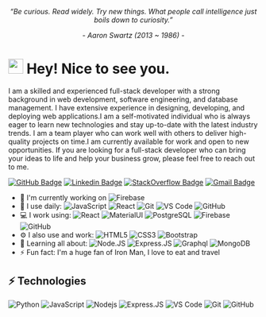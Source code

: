 <p align="center"><i>“Be curious. Read widely. Try new things. What people call intelligence just boils down to curiosity.”</i></p>
<p align="center"><i>- Aaron Swartz (2013 ~ 1986) -</i></p>

<h1><img src="https://emojis.slackmojis.com/emojis/images/1531849430/4246/blob-sunglasses.gif?1531849430" width="30"/> Hey! Nice to see you.</h1>

I am a skilled and experienced full-stack developer with a strong background in web development, software engineering, and database management. I have extensive experience in designing, developing, and deploying web applications.I am a self-motivated individual who is always eager to learn new technologies and stay up-to-date with the latest industry trends. I am a team player who can work well with others to deliver high-quality projects on time.I am currently available for work and open to new opportunities. If you are looking for a full-stack developer who can bring your ideas to life and help your business grow, please feel free to reach out to me.

[![GitHub Badge](https://img.shields.io/badge/-jaxkashif34-black?style=flat-square&logo=github&logoColor=white&link=https://github.com/jaxkashif34)](https://github.com/jaxkashif34)
[![Linkedin Badge](https://img.shields.io/badge/-jaxkashif34-blue?style=flat-square&logo=Linkedin&logoColor=white&link=https://www.linkedin.com/in/kashif-ali-ba8241196/)](https://www.linkedin.com/in/kashif-ali-ba8241196/)
[![StackOverflow Badge](https://img.shields.io/badge/-jaxkashif34-FE7A16?style=flat&-square&logo=Stack%20Overflow&logoColor=white&)](https://stackoverflow.com/users/16268028/kashif-ali)
[![Gmail Badge](https://img.shields.io/badge/-jaxkashif34@gmail.com-c14438?style=flat-square&logo=Gmail&logoColor=white&link=mailto:jaxkashif34@gmail.com)](mailto:jaxkashif34@gmail.com)

- 🏢 I'm currently working on ![Firebase](https://img.shields.io/badge/Firebase-black?style=flat-square&logo=firebase)
- 🚀 I use daily:
  ![JavaScript](https://img.shields.io/badge/-JavaScript-black?&logo=javascript)
  ![React](https://img.shields.io/badge/-React-3b2e5a?&logo=react)
  ![Git](https://img.shields.io/badge/-Git-black?&logo=git)
  ![VS Code](https://img.shields.io/badge/-VS%20Code-007ACC?&logo=visual-studio-code)
  ![GitHub](https://img.shields.io/badge/-GitHub-181717?&logo=github)
- 💻 I work using:
  ![React](https://img.shields.io/badge/-React-3b2e5a?&logo=react)
  ![MaterialUI](https://img.shields.io/badge/-MatrialUI-0081CB?&logo=material-UI)
  ![PostgreSQL](https://img.shields.io/badge/-PostgreSQL-336791?&logo=postgresql)
  ![Firebase](https://img.shields.io/badge/Firebase-black?style=flat-square&logo=firebase)
  ![GitHub](https://img.shields.io/badge/-GitHub-181717?&logo=github)
- ⚙️ I also use and work:
  ![HTML5](https://img.shields.io/badge/-HTML5-E34F26?&logo=html5&logoColor=white)
  ![CSS3](https://img.shields.io/badge/-CSS3-1572B6?&logo=css3)
  ![Bootstrap](https://img.shields.io/badge/-Bootstrap-563D7C?&logo=bootstrap)
- 🌱 Learning all about:
  ![Node.JS](https://img.shields.io/badge/-Node.JS-black?&logo=Node.js)
  ![Express.JS](https://img.shields.io/badge/-Express.JS-c7b198?&logo=Express.JS)
  ![Graphql](https://img.shields.io/badge/-Graphql-E10098?&logo=Graphql)
  <img alt="MongoDB" src="https://img.shields.io/badge/-MongoDB-13aa52?style=flat-square&logo=mongodb&logoColor=white" />
- ⚡️ Fun fact: I'm a huge fan of Iron Man, I love to eat and travel

## ⚡ Technologies

![Python](https://img.shields.io/badge/-Python-3776AB?style=flat-square&logo=python&logoColor=white)
![JavaScript](https://img.shields.io/badge/-JavaScript-black?style=flat-square&logo=javascript)
![Nodejs](https://img.shields.io/badge/-Nodejs-black?style=flat-square&logo=Node.js)
![Express.JS](https://img.shields.io/badge/-Express.JS-c7b198?&logo=Express.JS)
![VS Code](https://img.shields.io/badge/-VS%20Code-007ACC?&logo=visual-studio-code)
![Git](https://img.shields.io/badge/-Git-black?style=flat-square&logo=git)
![GitHub](https://img.shields.io/badge/-GitHub-181717?style=flat-square&logo=github)
